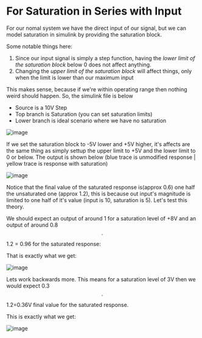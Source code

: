 # For Saturation in Series with Input

For our nomal system we have the direct input of our signal, but we can model saturation in simulink by providing the saturation block.

Some notable things here:
1. Since our input signal is simply a step function, having the *lower limit of the saturation block* below 0 does not affect anything.
2. Changing the *upper limit of the saturation block* will affect things, only when the limit is lower than our maximum input

This makes sense, because if we're within operating range then nothing weird should happen. So, the simulink file is below

- Source is a 10V Step
- Top branch is Saturation (you can set saturation limits)
- Lower branch is ideal scenario where we have no saturation

![image](https://user-images.githubusercontent.com/84261577/225768236-5f285b1f-2726-48eb-a902-c06fc8be9fb1.png)


If we set the saturation block to -5V lower and +5V higher, it's affects are the same thing as simply settup the upper limit to +5V and the lower limit to 0 or below.
The output is shown below (blue trace is unmodified response | yellow trace is response with saturation)

![image](https://user-images.githubusercontent.com/84261577/225768060-e8df139f-a82b-4d53-9d3f-29246a88cf5f.png)

Notice that the final value of the saturated response is(approx 0.6) one half the unsaturated one (approx 1.2), this is because out input's magnitude is limited to one half of it's value (input is 10, saturation is 5). Let's test this theory.
 
We should expect an output of around 1 for a saturation level of +8V  and an output of around 0.8$$\cdot$$1.2 = 0.96 for the saturated response:

That is exactly what we get:

![image](https://user-images.githubusercontent.com/84261577/225768923-4cb332b9-39d1-482b-8990-56e8bbb867cb.png)

Lets work backwards more. This means for a saturation level of 3V then we would expect 0.3$$\cdot$$1.2=0.36V final value for the saturated response.

This is exactly what we get:

![image](https://user-images.githubusercontent.com/84261577/225769085-53c0ba8f-ef65-4fd7-96ad-56f81b45ba8e.png)
